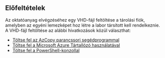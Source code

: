 ## <a name="prerequisites"></a>Előfeltételek 
Az oktatóanyag elvégzéséhez egy VHD-fájl feltöltése a tárolási fiók, amelyben az egyéni lemezképet hoz létre a labor társított kell rendelkeznie. A VHD-fájl feltöltése az alábbi hivatkozások közül választhat:

- [Töltse fel az AzCopy parancssori segédprogrammal](../articles/lab-services/devtest-lab-upload-vhd-using-azcopy.md)
- [Töltse fel a Microsoft Azure Tártallózó használatával](../articles/lab-services/devtest-lab-upload-vhd-using-storage-explorer.md)
- [Töltse fel a PowerShell-konzollal](../articles/lab-services/devtest-lab-upload-vhd-using-powershell.md)
